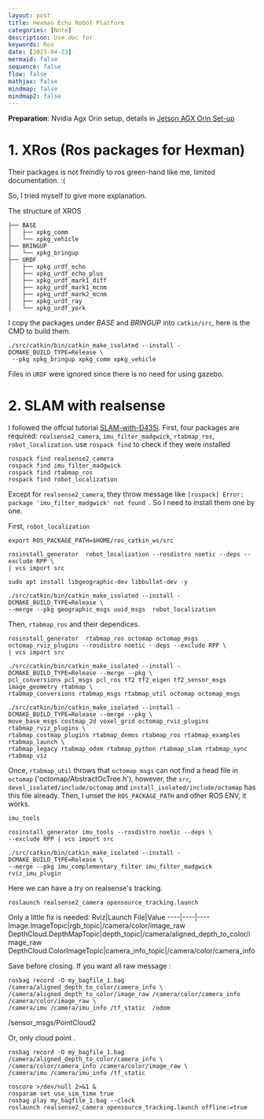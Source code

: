 ```yaml
---
layout: post
title: Hexman Echo Robot Platform
categories: [Note]
description: Use doc for 
keywords: Ros
date: [2023-04-23]
mermaid: false
sequence: false
flow: false
mathjax: false
mindmap: false
mindmap2: false
---
```


**Preparation**: Nvidia Agx Orin setup, details in [Jetson AGX Orin Set-up](https://jchrysanthemum.github.io/2023/04/21/AgxOrin/)

# 1. XRos (Ros packages for Hexman)

Their packages is not freindly to ros green-hand like me, limited documentation. :(

So, I tried myself to give more explanation.

The structure of XROS
```
├── BASE
│   ├── xpkg_comm
│   └── xpkg_vehicle
├── BRINGUP
│   └── xpkg_bringup
├── URDF
│   ├── xpkg_urdf_echo
│   ├── xpkg_urdf_echo_plus
│   ├── xpkg_urdf_mark1_diff
│   ├── xpkg_urdf_mark1_mcnm
│   ├── xpkg_urdf_mark2_mcnm
│   ├── xpkg_urdf_ray
│   └── xpkg_urdf_york
```

I copy the packages under *BASE* and *BRINGUP* into `catkin/src`, here is the CMD to build them.

```shell
./src/catkin/bin/catkin_make_isolated --install -DCMAKE_BUILD_TYPE=Release \
 --pkg xpkg_bringup xpkg_comm xpkg_vehicle
```

Files in `URDF` were ignored since there is no need for using gazebo.

# 2. SLAM with realsense

I followed the offcial tutorial [SLAM-with-D435i](https://github.com/IntelRealSense/realsense-ros/wiki/SLAM-with-D435i). First, four packages are required: `realsense2_camera`, `imu_filter_madgwick`, `rtabmap_ros`, `robot_localization`. use `rospack find` to check if they were installed

```shell
rospack find realsense2_camera
rospack find imu_filter_madgwick
rospack find rtabmap_ros
rospack find robot_localization
```

Except for `realsense2_camera`, they throw message like `[rospack] Error: package 'imu_filter_madgwick' not found
`. So I need to install them one by one.

First, `robot_localization`

```shell
export ROS_PACKAGE_PATH=$HOME/ros_catkin_ws/src

rosinstall_generator  robot_localization --rosdistro noetic --deps --exclude RPP \
| vcs import src

sudo apt install libgeographic-dev libbullet-dev -y

./src/catkin/bin/catkin_make_isolated --install -DCMAKE_BUILD_TYPE=Release \
--merge --pkg geographic_msgs uuid_msgs  robot_localization 
```
Then, `rtabmap_ros` and their dependices.


```shell
rosinstall_generator  rtabmap_ros octomap octomap_msgs octomap_rviz_plugins --rosdistro noetic --deps --exclude RPP \
| vcs import src

./src/catkin/bin/catkin_make_isolated --install -DCMAKE_BUILD_TYPE=Release --merge --pkg \
pcl_conversions pcl_msgs pcl_ros tf2 tf2_eigen tf2_sensor_msgs image_geometry rtabmap \
rtabmap_conversions rtabmap_msgs rtabmap_util octomap octomap_msgs

./src/catkin/bin/catkin_make_isolated --install -DCMAKE_BUILD_TYPE=Release --merge --pkg \
move_base_msgs costmap_2d voxel_grid octomap_rviz_plugins rtabmap_rviz_plugins \
rtabmap_costmap_plugins rtabmap_demos rtabmap_ros rtabmap_examples rtabmap_launch \
rtabmap_legacy rtabmap_odom rtabmap_python rtabmap_slam rtabmap_sync rtabmap_viz   
```

Once, `rtabmap_util` throws that  `octomap_msgs` can not find a head file in `octomap` ('octomap/AbstractOcTree.h'), however, the `src`, `devel_isolated/include/octomap` and `install_isolated/include/octomap` has this file already. Then, I unset the `ROS_PACKAGE_PATH` and other ROS ENV, it works.

`imu_tools`

```shell
rosinstall_generator imu_tools --rosdistro noetic --deps \
--exclude RPP | vcs import src

./src/catkin/bin/catkin_make_isolated --install -DCMAKE_BUILD_TYPE=Release \
--merge --pkg imu_complementary_filter imu_filter_madgwick rviz_imu_plugin
```

Here we can have a try on realsense's tracking.

```shell
roslaunch realsense2_camera opensource_tracking.launch
```

Only a little fix is needed:
Rviz|Launch File|Value
----|----|----
Image.ImageTopic|rgb_topic|/camera/color/image_raw
DepthCloud.DepthMapTopic|depth_topic|/camera/aligned_depth_to_color/image_raw
DepthCloud.ColorImageTopic|camera_info_topic|/camera/color/camera_info
 
Save before closing. If you want all raw message :

```shell
rosbag record -O my_bagfile_1.bag /camera/aligned_depth_to_color/camera_info \
/camera/aligned_depth_to_color/image_raw /camera/color/camera_info /camera/color/image_raw \
/camera/imu /camera/imu_info /tf_static  /odom
```
/sensor_msgs/PointCloud2

Or, only cloud point .
```shell
rosbag record -O my_bagfile_1.bag /camera/aligned_depth_to_color/camera_info \
/camera/color/camera_info /camera/color/image_raw \
/camera/imu /camera/imu_info /tf_static
```

```shell
roscore >/dev/null 2>&1 &
rosparam set use_sim_time true
rosbag play my_bagfile_1.bag --clock
roslaunch realsense2_camera opensource_tracking.launch offline:=true
```

<!-- rosrun tf static_transform_publisher 0 0 0.07 0 0 0 base_link odom 100 -->